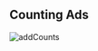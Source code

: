 ## Counting Ads



![addCounts](https://user-images.githubusercontent.com/11614469/164482057-fd39dae3-8707-4456-a4ed-c42d55679163.png)
